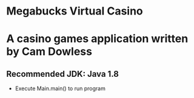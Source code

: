 # Megabucks Virtual Casino
# A casino games application written by Cam Dowless



## Recommended JDK: Java 1.8
* Execute Main.main() to run program
